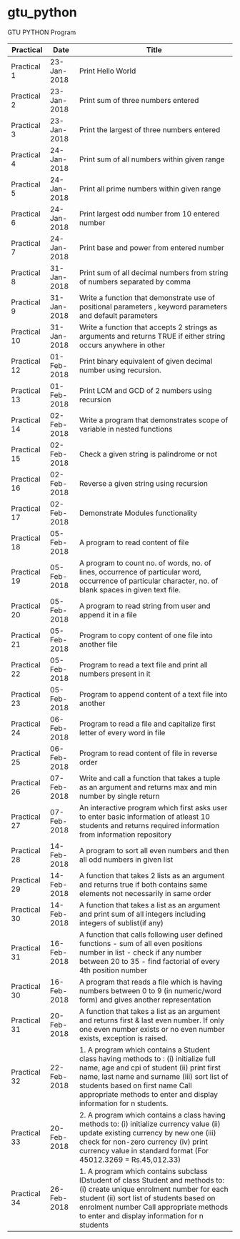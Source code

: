 # gtu_python
GTU PYTHON Program

| Practical | Date | Title |
| ----------- | --------- | ------ |
| Practical 1   | 23-Jan-2018   | Print Hello World  |
| Practical 2   | 23-Jan-2018  | Print sum of three numbers entered |
| Practical 3   | 23-Jan-2018  | Print the largest of three numbers entered |
| Practical 4   | 24-Jan-2018   | Print sum of all numbers within given range |
| Practical 5   | 24-Jan-2018   | Print all prime numbers within given range |
| Practical 6   | 24-Jan-2018   | Print largest odd number from 10 entered number  |
| Practical 7   | 24-Jan-2018   | Print base and power from entered number |
| Practical 8   | 31-Jan-2018   | Print sum of all decimal numbers from string of numbers separated by comma |
| Practical 9   | 31-Jan-2018   | Write a function that demonstrate use of positional parameters , keyword parameters and default parameters |
| Practical 10   | 31-Jan-2018   | Write a function that accepts 2 strings as arguments and returns TRUE if either string occurs anywhere in other  |
| Practical 12   | 01-Feb-2018   | Print binary equivalent of given decimal number using recursion.  |
| Practical 13   | 01-Feb-2018   | Print LCM and GCD of 2 numbers using recursion  |
| Practical 14   | 02-Feb-2018   | Write a program that demonstrates scope of variable in nested functions  |
| Practical 15   | 02-Feb-2018   | Check a given string is palindrome or not |
| Practical 16   | 02-Feb-2018   | Reverse a given string using recursion   |
| Practical 17   | 02-Feb-2018   | Demonstrate Modules functionality    |
| Practical 18   | 05-Feb-2018   | A program to read content of file    |
| Practical 19   | 05-Feb-2018   | A program to count no. of words, no. of lines, occurrence of particular word, occurrence of particular character, no. of blank spaces in given text file.    |
| Practical 20   | 05-Feb-2018   | A program to read string from user and append it in a file    |
| Practical 21   | 05-Feb-2018   | Program to copy content of one file into another file    |
| Practical 22   | 05-Feb-2018   | Program to read a text file and print all numbers present in it    |
| Practical 23   | 05-Feb-2018   | Program to append content of a text file into another    |
| Practical 24   | 06-Feb-2018   | Program to read a file and capitalize first letter of every word in file    |
| Practical 25   | 06-Feb-2018   | Program to read content of file in reverse order |
| Practical 26   | 07-Feb-2018   | Write and call a function that takes a tuple as an argument and returns max and min number by single return |
| Practical 27   | 07-Feb-2018   | An interactive program which first asks user to enter basic information of atleast 10 students and returns required information from information repository |
| Practical 28   | 14-Feb-2018   | A program to sort all even numbers and then all odd numbers in given list |
| Practical 29   | 14-Feb-2018   | A function that takes 2 lists as an argument and returns true if both contains same elements not necessarily in same order |
| Practical 30   | 14-Feb-2018   | A function that takes a list as an argument and print sum of all integers including integers of sublist(if any) |
| Practical 31   | 16-Feb-2018   | A function that calls following user defined functions 									- sum of all even positions number in list									- check if any number between 20 to 35									- find factorial of every 4th position number |
| Practical 30   | 16-Feb-2018   | A program that reads a file which is having numbers between 0 to 9 (in numeric/word form) and gives another representation  |									 
| Practical 31   | 20-Feb-2018   | A function that takes a list as an argument and returns first & last even number. If only one even number exists or no even number exists, exception is raised. |
| Practical 32   | 22-Feb-2018   | 1. A program which contains a Student class having methods to : (i) initialize full name, age and cpi of student (ii) print first name, last name and surname (iii) sort list of  students based on first name Call appropriate methods to enter and display information for n students.|
| Practical 33   | 20-Feb-2018   | 2. A program which contains a class having methods to: (i) initialize currency value (ii) update existing currency by new one (iii) check for non-zero currency (iv) print currency value in standard format (For 45012.3269 = Rs.45,012.33)|							 
| Practical 34   | 26-Feb-2018   | 1. A program which contains subclass IDstudent of class Student and methods to: (i) create unique enrolment number for each student (ii) sort list of students based on enrolment number Call appropriate methods to enter and display information for n students |
